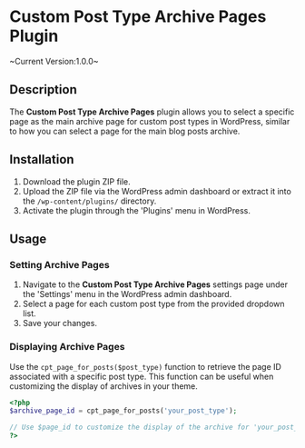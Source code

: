 # Custom Post Type Archive Pages Plugin
~Current Version:1.0.0~

## Description

The **Custom Post Type Archive Pages** plugin allows you to select a specific page as the main archive page for custom post types in WordPress, similar to how you can select a page for the main blog posts archive.

## Installation

1. Download the plugin ZIP file.
2. Upload the ZIP file via the WordPress admin dashboard or extract it into the `/wp-content/plugins/` directory.
3. Activate the plugin through the 'Plugins' menu in WordPress.

## Usage

### Setting Archive Pages

1. Navigate to the **Custom Post Type Archive Pages** settings page under the 'Settings' menu in the WordPress admin dashboard.
2. Select a page for each custom post type from the provided dropdown list.
3. Save your changes.

### Displaying Archive Pages

Use the `cpt_page_for_posts($post_type)` function to retrieve the page ID associated with a specific post type. This function can be useful when customizing the display of archives in your theme.

```php
<?php
$archive_page_id = cpt_page_for_posts('your_post_type');

// Use $page_id to customize the display of the archive for 'your_post_type'.
?>
```